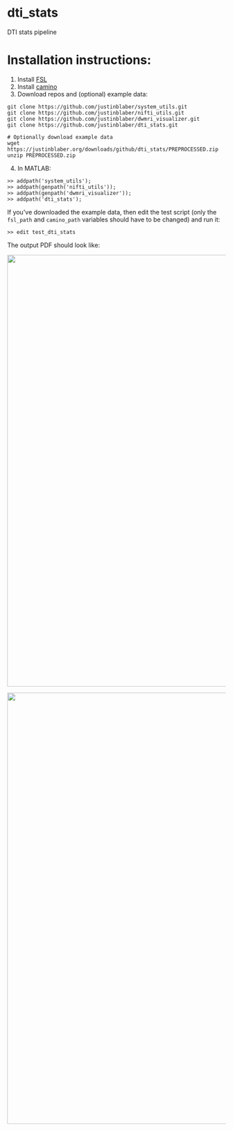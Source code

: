 # dti_stats
DTI stats pipeline

# Installation instructions:
1) Install [FSL](https://fsl.fmrib.ox.ac.uk/fsl/fslwiki)
2) Install [camino](http://camino.cs.ucl.ac.uk/)
3) Download repos and (optional) example data:
```
git clone https://github.com/justinblaber/system_utils.git
git clone https://github.com/justinblaber/nifti_utils.git
git clone https://github.com/justinblaber/dwmri_visualizer.git
git clone https://github.com/justinblaber/dti_stats.git

# Optionally download example data
wget https://justinblaber.org/downloads/github/dti_stats/PREPROCESSED.zip
unzip PREPROCESSED.zip
```
4) In MATLAB:
```
>> addpath('system_utils');
>> addpath(genpath('nifti_utils'));
>> addpath(genpath('dwmri_visualizer'));
>> addpath('dti_stats');
```
If you've downloaded the example data, then edit the test script (only the `fsl_path` and `camino_path` variables should have to be changed) and run it:

```
>> edit test_dti_stats
```
The output PDF should look like:

<a href="https://justinblaber.org/downloads/github/dti_stats/dti_stats.pdf">
<p align="center">
  <img width="769" height="995" src="https://i.imgur.com/P6vLxCP.png">
</p>
<p align="center">
  <img width="768" height="994" src="https://i.imgur.com/2iuPADP.png">
</p>
</a>
